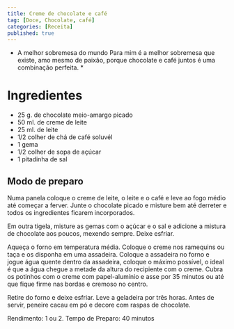 ```yaml
---
title: Creme de chocolate e café
tag: [Doce, Chocolate, café]
categories: [Receita]
published: true
---
```


* A melhor sobremesa do mundo
Para mim é a melhor sobremesa que existe, amo mesmo de paixão, porque chocolate e café juntos é uma combinação perfeita. *

# Ingredientes

- 25 g. de chocolate meio-amargo picado
- 50 ml. de creme de leite
- 25 ml. de leite
- 1/2 colher de chá de café soluvél
- 1 gema
- 1/2 colher de sopa de açúcar
- 1 pitadinha de sal

## Modo de preparo

Numa panela coloque o creme de leite, o leite e o café e leve ao fogo médio até começar a ferver. Junte o chocolate picado e misture bem até derreter e todos os ingredientes ficarem incorporados.

Em outra tigela, misture as gemas com o açúcar e o sal e adicione a mistura de chocolate aos poucos, mexendo sempre. Deixe esfriar.

Aqueça o forno em temperatura média. Coloque o creme nos ramequins ou taça e os disponha em uma assadeira. Coloque a assadeira no forno e jogue água quente dentro da assadeira, coloque o máximo possível, o ideal é que a água chegue a metade da altura do recipiente com o creme. Cubra os potinhos com o creme com papel-alumínio e asse por 35 minutos ou até que fique firme nas bordas e cremoso no centro.

Retire do forno e deixe esfriar. Leve a geladeira por três horas. Antes de servir, peneire cacau em pó e decore com raspas de chocolate.

Rendimento: 1 ou 2.
Tempo de Preparo: 40 minutos
